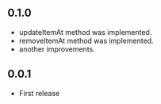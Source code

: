 ## 0.1.0

* updateItemAt method was implemented.
* removeItemAt method was implemented.
* another improvements.

## 0.0.1

* First release
